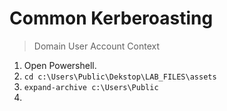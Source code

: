 # Common Kerberoasting
> Domain User Account Context

1. Open Powershell.
2. `cd c:\Users\Public\Dekstop\LAB_FILES\assets`
3. `expand-archive c:\Users\Public`
4. 